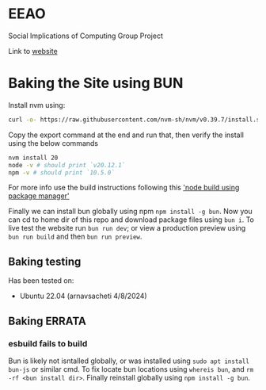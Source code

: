 # EEAO
Social Implications of Computing Group Project

Link to [website](https://arnavsacheti.github.io/EEAO/)


# Baking the Site using BUN
Install nvm using:
```bash
curl -o- https://raw.githubusercontent.com/nvm-sh/nvm/v0.39.7/install.sh | bash
```

Copy the export command at the end and run that, then verify the install using the below commands

```bash
nvm install 20
node -v # should print `v20.12.1`
npm -v # should print `10.5.0`
```

For more info use the build instructions following this ['node build using package manager'](https://nodejs.org/en/download/package-manager)

Finally we can install bun globally using npm `npm install -g bun`. Now you can cd to home dir of this repo and download package files using `bun i`. To live test the website run `bun run dev`; or view a production preview using `bun run build` and then `bun run preview`.

## Baking testing
Has been tested on:
* Ubuntu 22.04 (arnavsacheti 4/8/2024)

## Baking ERRATA
### esbuild fails to build
Bun is likely not isntalled globally, or was installed using `sudo apt install bun-js` or similar cmd. To fix locate bun locations using `whereis bun`, and `rm -rf <bun install dir>`. Finally reinstall globally using `npm install -g bun`.